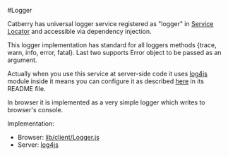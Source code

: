 #Logger

Catberry has universal logger service registered as "logger" in [Service Locator](../service-locator.md) and accessible via dependency injection.

This logger implementation has standard for all loggers methods {trace, warn, info, error, fatal}. Last two supports Error object to be passed as an argument.

Actually when you use this service at server-side code it uses [log4js](https://www.npmjs.org/package/log4js) module inside it means you can configure it as described [here](https://github.com/nomiddlename/log4js-node) in its README file.

In browser it is implemented as a very simple logger which writes to browser's console.

Implementation:

* Browser: [lib/client/Logger.js](../lib/client/Logger.js)
* Server: [log4js](https://www.npmjs.org/package/log4js)
